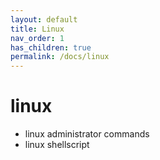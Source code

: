 ```yaml
---
layout: default
title: Linux
nav_order: 1
has_children: true
permalink: /docs/linux
---
```


# linux
- linux administrator commands
- linux shellscript



